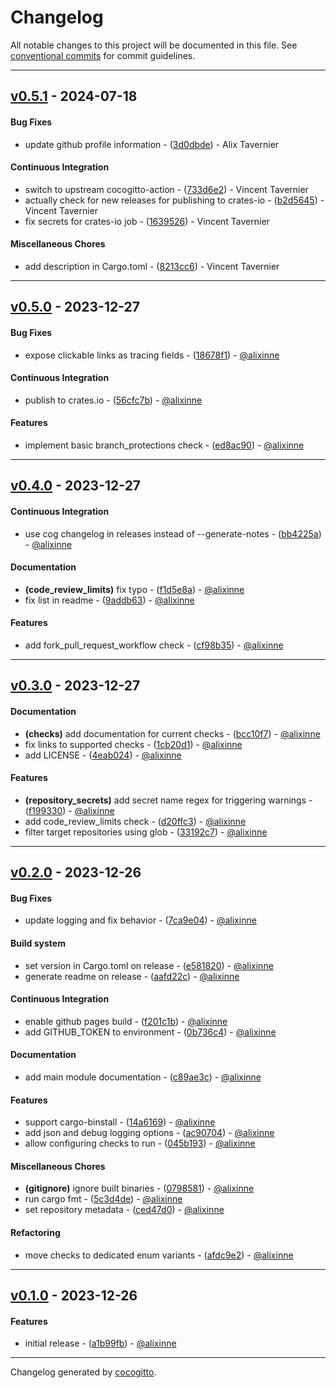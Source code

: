 # Changelog
All notable changes to this project will be documented in this file. See [conventional commits](https://www.conventionalcommits.org/) for commit guidelines.

- - -
## [v0.5.1](https://github.com/alixinne/ghsec/compare/1639526f42f144a4ea52bf44eec50b7bbad95c06..v0.5.1) - 2024-07-18
#### Bug Fixes
- update github profile information - ([3d0dbde](https://github.com/alixinne/ghsec/commit/3d0dbde95a9c57930193dcaa2b366dea46022439)) - Alix Tavernier
#### Continuous Integration
- switch to upstream cocogitto-action - ([733d6e2](https://github.com/alixinne/ghsec/commit/733d6e250567ee35f555d70320a0f87e6ff3e484)) - Vincent Tavernier
- actually check for new releases for publishing to crates-io - ([b2d5645](https://github.com/alixinne/ghsec/commit/b2d5645ed8ae580eaa1d6e727d81d8d68c643804)) - Vincent Tavernier
- fix secrets for crates-io job - ([1639526](https://github.com/alixinne/ghsec/commit/1639526f42f144a4ea52bf44eec50b7bbad95c06)) - Vincent Tavernier
#### Miscellaneous Chores
- add description in Cargo.toml - ([8213cc6](https://github.com/alixinne/ghsec/commit/8213cc6ddfeaf844769ddcd3f74136b6bb1be2f9)) - Vincent Tavernier

- - -

## [v0.5.0](https://github.com/alixinne/ghsec/compare/v0.4.0..v0.5.0) - 2023-12-27
#### Bug Fixes
- expose clickable links as tracing fields - ([18678f1](https://github.com/alixinne/ghsec/commit/18678f191cd3d8118123b192677704323a958b5b)) - [@alixinne](https://github.com/alixinne)
#### Continuous Integration
- publish to crates.io - ([56cfc7b](https://github.com/alixinne/ghsec/commit/56cfc7bd37f4f66f1d883c7e45961cbc5063240b)) - [@alixinne](https://github.com/alixinne)
#### Features
- implement basic branch_protections check - ([ed8ac90](https://github.com/alixinne/ghsec/commit/ed8ac908ad89b6550539353ec270e83fa54b38a5)) - [@alixinne](https://github.com/alixinne)

- - -

## [v0.4.0](https://github.com/alixinne/ghsec/compare/v0.3.0..v0.4.0) - 2023-12-27
#### Continuous Integration
- use cog changelog in releases instead of --generate-notes - ([bb4225a](https://github.com/alixinne/ghsec/commit/bb4225a6c655673d9e8fdb0baabe52f002605df1)) - [@alixinne](https://github.com/alixinne)
#### Documentation
- **(code_review_limits)** fix typo - ([f1d5e8a](https://github.com/alixinne/ghsec/commit/f1d5e8af40c61021f8dc1721646f59682d767aef)) - [@alixinne](https://github.com/alixinne)
- fix list in readme - ([9addb63](https://github.com/alixinne/ghsec/commit/9addb634cabc2cfd92d246bd29cf8f89aa33690d)) - [@alixinne](https://github.com/alixinne)
#### Features
- add fork_pull_request_workflow check - ([cf98b35](https://github.com/alixinne/ghsec/commit/cf98b35491bbb90572a63f9235d7c2ae456cfcae)) - [@alixinne](https://github.com/alixinne)

- - -

## [v0.3.0](https://github.com/alixinne/ghsec/compare/v0.2.0..v0.3.0) - 2023-12-27
#### Documentation
- **(checks)** add documentation for current checks - ([bcc10f7](https://github.com/alixinne/ghsec/commit/bcc10f7fa5b6aaaad8cc0a4dfe70b437a7f03b33)) - [@alixinne](https://github.com/alixinne)
- fix links to supported checks - ([1cb20d1](https://github.com/alixinne/ghsec/commit/1cb20d1742204e32b3dfda8823188671329e014e)) - [@alixinne](https://github.com/alixinne)
- add LICENSE - ([4eab024](https://github.com/alixinne/ghsec/commit/4eab024c9fa9f7607ab342f3af3dcc4c5899b3a9)) - [@alixinne](https://github.com/alixinne)
#### Features
- **(repository_secrets)** add secret name regex for triggering warnings - ([f199330](https://github.com/alixinne/ghsec/commit/f1993301d26a606238d6482ebb4c6d8df69869bd)) - [@alixinne](https://github.com/alixinne)
- add code_review_limits check - ([d20ffc3](https://github.com/alixinne/ghsec/commit/d20ffc3d0865e9336549d881d38b513428a33743)) - [@alixinne](https://github.com/alixinne)
- filter target repositories using glob - ([33192c7](https://github.com/alixinne/ghsec/commit/33192c75f195c70ab76419c57468d29046410dbc)) - [@alixinne](https://github.com/alixinne)

- - -

## [v0.2.0](https://github.com/alixinne/ghsec/compare/v0.1.0..v0.2.0) - 2023-12-26
#### Bug Fixes
- update logging and fix behavior - ([7ca9e04](https://github.com/alixinne/ghsec/commit/7ca9e041505ff1a78917ecd488031647dad5b24c)) - [@alixinne](https://github.com/alixinne)
#### Build system
- set version in Cargo.toml on release - ([e581820](https://github.com/alixinne/ghsec/commit/e581820b78a6201ac7064f0555fa5d7b18c8a734)) - [@alixinne](https://github.com/alixinne)
- generate readme on release - ([aafd22c](https://github.com/alixinne/ghsec/commit/aafd22cb4830ca9c86b9892280aa4a0d90b75e4d)) - [@alixinne](https://github.com/alixinne)
#### Continuous Integration
- enable github pages build - ([f201c1b](https://github.com/alixinne/ghsec/commit/f201c1b02df6378e8311a965aec2ce2b29a68bef)) - [@alixinne](https://github.com/alixinne)
- add GITHUB_TOKEN to environment - ([0b736c4](https://github.com/alixinne/ghsec/commit/0b736c40eedaaca8b5b100c2dacd8709113db645)) - [@alixinne](https://github.com/alixinne)
#### Documentation
- add main module documentation - ([c89ae3c](https://github.com/alixinne/ghsec/commit/c89ae3cb91bf8638b1868c0e0a83c4cc3193af0f)) - [@alixinne](https://github.com/alixinne)
#### Features
- support cargo-binstall - ([14a6169](https://github.com/alixinne/ghsec/commit/14a6169622afffad0ee7d54a3c0ed6be3e48e104)) - [@alixinne](https://github.com/alixinne)
- add json and debug logging options - ([ac90704](https://github.com/alixinne/ghsec/commit/ac907040c75b16719b92e27326ac44ebe6a7b31a)) - [@alixinne](https://github.com/alixinne)
- allow configuring checks to run - ([045b193](https://github.com/alixinne/ghsec/commit/045b193f4bb1f056f0f5b3e6231461b4452e51c2)) - [@alixinne](https://github.com/alixinne)
#### Miscellaneous Chores
- **(gitignore)** ignore built binaries - ([0798581](https://github.com/alixinne/ghsec/commit/07985815a8ca6c85129559eb85a72b3e7e3036cd)) - [@alixinne](https://github.com/alixinne)
- run cargo fmt - ([5c3d4de](https://github.com/alixinne/ghsec/commit/5c3d4de207273d33b06b778c6b84f799e7c0610d)) - [@alixinne](https://github.com/alixinne)
- set repository metadata - ([ced47d0](https://github.com/alixinne/ghsec/commit/ced47d0bfafbcd5279187b5289eca7c36c035927)) - [@alixinne](https://github.com/alixinne)
#### Refactoring
- move checks to dedicated enum variants - ([afdc9e2](https://github.com/alixinne/ghsec/commit/afdc9e24fae84a87dcd511c31f9bd8c0ad0de199)) - [@alixinne](https://github.com/alixinne)

- - -

## [v0.1.0](https://github.com/alixinne/ghsec/compare/a5ebcac1e753e61f29505b1b33e63c7e14a74eb3..v0.1.0) - 2023-12-26
#### Features
- initial release - ([a1b99fb](https://github.com/alixinne/ghsec/commit/a1b99fb254f376545f80a045c8826f7efcb0de5b)) - [@alixinne](https://github.com/alixinne)

- - -

Changelog generated by [cocogitto](https://github.com/cocogitto/cocogitto).